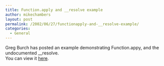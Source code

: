 ```yaml
---
title: Function.apply and __resolve example
author: mikechambers
layout: post
permalink: /2002/06/27/functionapply-and-__resolve-example/
categories:
  - General
---
```



Greg Burch has posted an example demonstrating Function.appy, and the undocumented __resolve.  
You can view it [here][1].

 [1]: http://radio.weblogs.com/0107886/stories/2002/06/27/someInterestingCode.html